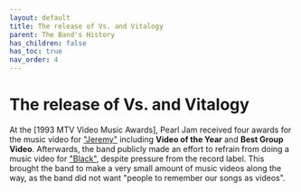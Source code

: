 ```yaml
---
layout: default
title: The release of Vs. and Vitalogy
parent: The Band's History
has_children: false
has_toc: true
nav_order: 4
---
```


# The release of Vs. and Vitalogy

At the [1993 MTV Video Music Awards], Pearl Jam received four awards for the music video for ["Jeremy"](https://google.com) including **Video of the Year** and **Best Group Video**. Afterwards, the band publicly made an effort to refrain from doing a music video for ["Black"](https://google.com), despite pressure from the record label. This brought the band to make a very small amount of music videos along the way, as the band did not want "people to remember our songs as videos". 

